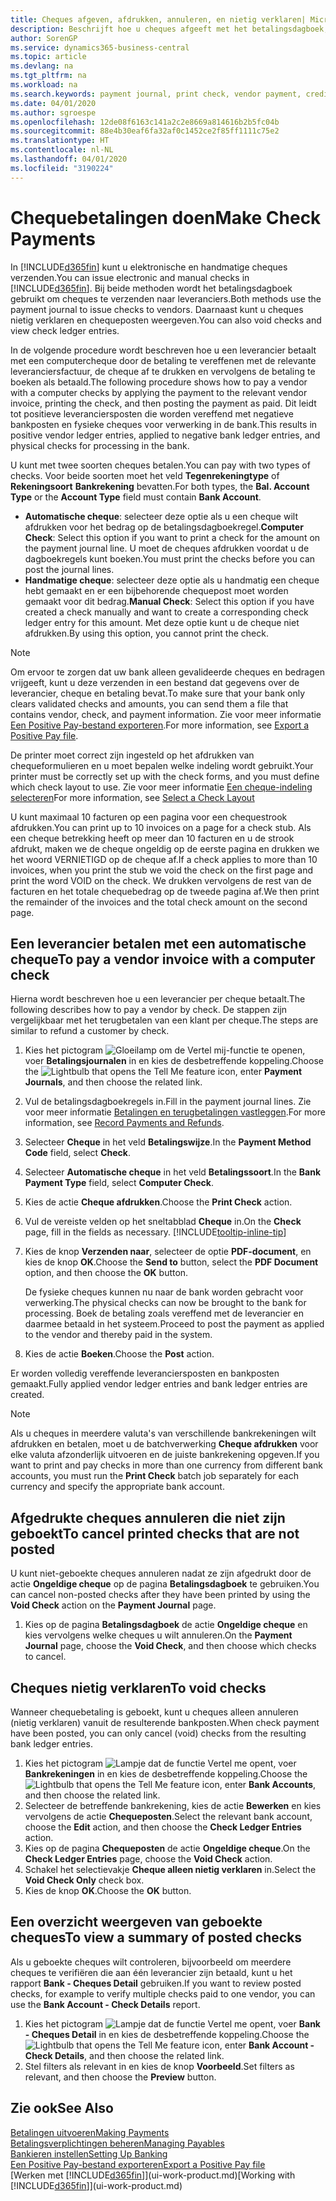 ```yaml
---
title: Cheques afgeven, afdrukken, annuleren, en nietig verklaren| Microsoft Docs
description: Beschrijft hoe u cheques afgeeft met het betalingsdagboek, cheques afdrukt, en chequeposten nietig verklaart of weergeeft in Business Central.
author: SorenGP
ms.service: dynamics365-business-central
ms.topic: article
ms.devlang: na
ms.tgt_pltfrm: na
ms.workload: na
ms.search.keywords: payment journal, print check, vendor payment, creditor, debt, balance due, AP
ms.date: 04/01/2020
ms.author: sgroespe
ms.openlocfilehash: 12de08f6163c141a2c2e8669a814616b2b5fc04b
ms.sourcegitcommit: 88e4b30eaf6fa32af0c1452ce2f85ff1111c75e2
ms.translationtype: HT
ms.contentlocale: nl-NL
ms.lasthandoff: 04/01/2020
ms.locfileid: "3190224"
---
```

# <a name="make-check-payments"></a><span data-ttu-id="a2f5c-103">Chequebetalingen doen</span><span class="sxs-lookup"><span data-stu-id="a2f5c-103">Make Check Payments</span></span>
<span data-ttu-id="a2f5c-104">In [!INCLUDE[d365fin](includes/d365fin_md.md)] kunt u elektronische en handmatige cheques verzenden.</span><span class="sxs-lookup"><span data-stu-id="a2f5c-104">You can issue electronic and manual checks in [!INCLUDE[d365fin](includes/d365fin_md.md)].</span></span> <span data-ttu-id="a2f5c-105">Bij beide methoden wordt het betalingsdagboek gebruikt om cheques te verzenden naar leveranciers.</span><span class="sxs-lookup"><span data-stu-id="a2f5c-105">Both methods use the payment journal to issue checks to vendors.</span></span> <span data-ttu-id="a2f5c-106">Daarnaast kunt u cheques nietig verklaren en chequeposten weergeven.</span><span class="sxs-lookup"><span data-stu-id="a2f5c-106">You can also void checks and view check ledger entries.</span></span>

<span data-ttu-id="a2f5c-107">In de volgende procedure wordt beschreven hoe u een leverancier betaalt met een computercheque door de betaling te vereffenen met de relevante leveranciersfactuur, de cheque af te drukken en vervolgens de betaling te boeken als betaald.</span><span class="sxs-lookup"><span data-stu-id="a2f5c-107">The following procedure shows how to pay a vendor with a computer checks by applying the payment to the relevant vendor invoice, printing the check, and then posting the payment as paid.</span></span> <span data-ttu-id="a2f5c-108">Dit leidt tot positieve leveranciersposten die worden vereffend met negatieve bankposten en fysieke cheques voor verwerking in de bank.</span><span class="sxs-lookup"><span data-stu-id="a2f5c-108">This results in positive vendor ledger entries, applied to negative bank ledger entries, and physical checks for processing in the bank.</span></span>

<span data-ttu-id="a2f5c-109">U kunt met twee soorten cheques betalen.</span><span class="sxs-lookup"><span data-stu-id="a2f5c-109">You can pay with two types of checks.</span></span> <span data-ttu-id="a2f5c-110">Voor beide soorten moet het veld **Tegenrekeningtype** of **Rekeningsoort** **Bankrekening** bevatten.</span><span class="sxs-lookup"><span data-stu-id="a2f5c-110">For both types, the **Bal. Account Type** or the **Account Type** field must contain **Bank Account**.</span></span>

- <span data-ttu-id="a2f5c-111">**Automatische cheque**: selecteer deze optie als u een cheque wilt afdrukken voor het bedrag op de betalingsdagboekregel.</span><span class="sxs-lookup"><span data-stu-id="a2f5c-111">**Computer Check**: Select this option if you want to print a check for the amount on the payment journal line.</span></span> <span data-ttu-id="a2f5c-112">U moet de cheques afdrukken voordat u de dagboekregels kunt boeken.</span><span class="sxs-lookup"><span data-stu-id="a2f5c-112">You must print the checks before you can post the journal lines.</span></span>
- <span data-ttu-id="a2f5c-113">**Handmatige cheque**: selecteer deze optie als u handmatig een cheque hebt gemaakt en er een bijbehorende chequepost moet worden gemaakt voor dit bedrag.</span><span class="sxs-lookup"><span data-stu-id="a2f5c-113">**Manual Check**: Select this option if you have created a check manually and want to create a corresponding check ledger entry for this amount.</span></span> <span data-ttu-id="a2f5c-114">Met deze optie kunt u de cheque niet afdrukken.</span><span class="sxs-lookup"><span data-stu-id="a2f5c-114">By using this option, you cannot print the check.</span></span>

> [!NOTE]  
> <span data-ttu-id="a2f5c-115">Om ervoor te zorgen dat uw bank alleen gevalideerde cheques en bedragen vrijgeeft, kunt u deze verzenden in een bestand dat gegevens over de leverancier, cheque en betaling bevat.</span><span class="sxs-lookup"><span data-stu-id="a2f5c-115">To make sure that your bank only clears validated checks and amounts, you can send them a file that contains vendor, check, and payment information.</span></span> <span data-ttu-id="a2f5c-116">Zie voor meer informatie [Een Positive Pay-bestand exporteren](finance-how-positive-pay.md).</span><span class="sxs-lookup"><span data-stu-id="a2f5c-116">For more information, see [Export a Positive Pay file](finance-how-positive-pay.md).</span></span>

<span data-ttu-id="a2f5c-117">De printer moet correct zijn ingesteld op het afdrukken van chequeformulieren en u moet bepalen welke indeling wordt gebruikt.</span><span class="sxs-lookup"><span data-stu-id="a2f5c-117">Your printer must be correctly set up with the check forms, and you must define which check layout to use.</span></span> <span data-ttu-id="a2f5c-118">Zie voor meer informatie [Een cheque-indeling selecteren](finance-how-define-check-layouts.md)</span><span class="sxs-lookup"><span data-stu-id="a2f5c-118">For more information, see [Select a Check Layout](finance-how-define-check-layouts.md)</span></span>

<span data-ttu-id="a2f5c-119">U kunt maximaal 10 facturen op een pagina voor een chequestrook afdrukken.</span><span class="sxs-lookup"><span data-stu-id="a2f5c-119">You can print up to 10 invoices on a page for a check stub.</span></span> <span data-ttu-id="a2f5c-120">Als een cheque betrekking heeft op meer dan 10 facturen en u de strook afdrukt, maken we de cheque ongeldig op de eerste pagina en drukken we het woord VERNIETIGD op de cheque af.</span><span class="sxs-lookup"><span data-stu-id="a2f5c-120">If a check applies to more than 10 invoices, when you print the stub we void the check on the first page and print the word VOID on the check.</span></span> <span data-ttu-id="a2f5c-121">We drukken vervolgens de rest van de facturen en het totale chequebedrag op de tweede pagina af.</span><span class="sxs-lookup"><span data-stu-id="a2f5c-121">We then print the remainder of the invoices and the total check amount on the second page.</span></span>

## <a name="to-pay-a-vendor-invoice-with-a-computer-check"></a><span data-ttu-id="a2f5c-122">Een leverancier betalen met een automatische cheque</span><span class="sxs-lookup"><span data-stu-id="a2f5c-122">To pay a vendor invoice with a computer check</span></span>
<span data-ttu-id="a2f5c-123">Hierna wordt beschreven hoe u een leverancier per cheque betaalt.</span><span class="sxs-lookup"><span data-stu-id="a2f5c-123">The following describes how to pay a vendor by check.</span></span> <span data-ttu-id="a2f5c-124">De stappen zijn vergelijkbaar met het terugbetalen van een klant per cheque.</span><span class="sxs-lookup"><span data-stu-id="a2f5c-124">The steps are similar to refund a customer by check.</span></span>

1. <span data-ttu-id="a2f5c-125">Kies het pictogram ![Gloeilamp om de Vertel mij-functie te openen](media/ui-search/search_small.png "Vertel me wat u wilt doen"), voer **Betalingsjournalen** in en kies de desbetreffende koppeling.</span><span class="sxs-lookup"><span data-stu-id="a2f5c-125">Choose the ![Lightbulb that opens the Tell Me feature](media/ui-search/search_small.png "Tell me what you want to do") icon, enter **Payment Journals**, and then choose the related link.</span></span>
2. <span data-ttu-id="a2f5c-126">Vul de betalingsdagboekregels in.</span><span class="sxs-lookup"><span data-stu-id="a2f5c-126">Fill in the payment journal lines.</span></span> <span data-ttu-id="a2f5c-127">Zie voor meer informatie [Betalingen en terugbetalingen vastleggen](payables-how-post-payments-refunds.md).</span><span class="sxs-lookup"><span data-stu-id="a2f5c-127">For more information, see [Record Payments and Refunds](payables-how-post-payments-refunds.md).</span></span>
3. <span data-ttu-id="a2f5c-128">Selecteer **Cheque** in het veld **Betalingswijze**.</span><span class="sxs-lookup"><span data-stu-id="a2f5c-128">In the **Payment Method Code** field, select **Check**.</span></span>
4. <span data-ttu-id="a2f5c-129">Selecteer **Automatische cheque** in het veld **Betalingssoort**.</span><span class="sxs-lookup"><span data-stu-id="a2f5c-129">In the **Bank Payment Type** field, select **Computer Check**.</span></span>
5. <span data-ttu-id="a2f5c-130">Kies de actie **Cheque afdrukken**.</span><span class="sxs-lookup"><span data-stu-id="a2f5c-130">Choose the **Print Check** action.</span></span>
6. <span data-ttu-id="a2f5c-131">Vul de vereiste velden op het sneltabblad **Cheque** in.</span><span class="sxs-lookup"><span data-stu-id="a2f5c-131">On the **Check** page, fill in the fields as necessary.</span></span> [!INCLUDE[tooltip-inline-tip](includes/tooltip-inline-tip_md.md)]
7. <span data-ttu-id="a2f5c-132">Kies de knop **Verzenden naar**, selecteer de optie **PDF-document**, en kies de knop **OK**.</span><span class="sxs-lookup"><span data-stu-id="a2f5c-132">Choose the **Send to** button, select the **PDF Document** option, and then choose the **OK** button.</span></span>

    <span data-ttu-id="a2f5c-133">De fysieke cheques kunnen nu naar de bank worden gebracht voor verwerking.</span><span class="sxs-lookup"><span data-stu-id="a2f5c-133">The physical checks can now be brought to the bank for processing.</span></span> <span data-ttu-id="a2f5c-134">Boek de betaling zoals vereffend met de leverancier en daarmee betaald in het systeem.</span><span class="sxs-lookup"><span data-stu-id="a2f5c-134">Proceed to post the payment as applied to the vendor and thereby paid in the system.</span></span>
8. <span data-ttu-id="a2f5c-135">Kies de actie **Boeken**.</span><span class="sxs-lookup"><span data-stu-id="a2f5c-135">Choose the **Post** action.</span></span>

<span data-ttu-id="a2f5c-136">Er worden volledig vereffende leveranciersposten en bankposten gemaakt.</span><span class="sxs-lookup"><span data-stu-id="a2f5c-136">Fully applied vendor ledger entries and bank ledger entries are created.</span></span>

> [!NOTE]  
> <span data-ttu-id="a2f5c-137">Als u cheques in meerdere valuta's van verschillende bankrekeningen wilt afdrukken en betalen, moet u de batchverwerking **Cheque afdrukken** voor elke valuta afzonderlijk uitvoeren en de juiste bankrekening opgeven.</span><span class="sxs-lookup"><span data-stu-id="a2f5c-137">If you want to print and pay checks in more than one currency from different bank accounts, you must run the **Print Check** batch job separately for each currency and specify the appropriate bank account.</span></span>

## <a name="to-cancel-printed-checks-that-are-not-posted"></a><span data-ttu-id="a2f5c-138">Afgedrukte cheques annuleren die niet zijn geboekt</span><span class="sxs-lookup"><span data-stu-id="a2f5c-138">To cancel printed checks that are not posted</span></span>
<span data-ttu-id="a2f5c-139">U kunt niet-geboekte cheques annuleren nadat ze zijn afgedrukt door de actie **Ongeldige cheque** op de pagina **Betalingsdagboek** te gebruiken.</span><span class="sxs-lookup"><span data-stu-id="a2f5c-139">You can cancel non-posted checks after they have been printed by using the **Void Check** action on the **Payment Journal** page.</span></span>

1. <span data-ttu-id="a2f5c-140">Kies op de pagina **Betalingsdagboek** de actie **Ongeldige cheque** en kies vervolgens welke cheques u wilt annuleren.</span><span class="sxs-lookup"><span data-stu-id="a2f5c-140">On the **Payment Journal** page, choose the **Void Check**, and then choose which checks to cancel.</span></span>

## <a name="to-void-checks"></a><span data-ttu-id="a2f5c-141">Cheques nietig verklaren</span><span class="sxs-lookup"><span data-stu-id="a2f5c-141">To void checks</span></span>
<span data-ttu-id="a2f5c-142">Wanneer chequebetaling is geboekt, kunt u cheques alleen annuleren (nietig verklaren) vanuit de resulterende bankposten.</span><span class="sxs-lookup"><span data-stu-id="a2f5c-142">When check payment have been posted, you can only cancel (void) checks from the resulting bank ledger entries.</span></span>

1. <span data-ttu-id="a2f5c-143">Kies het pictogram ![Lampje dat de functie Vertel me opent](media/ui-search/search_small.png "Vertel me wat u wilt doen"), voer **Bankrekeningen** in en kies de desbetreffende koppeling.</span><span class="sxs-lookup"><span data-stu-id="a2f5c-143">Choose the ![Lightbulb that opens the Tell Me feature](media/ui-search/search_small.png "Tell me what you want to do") icon, enter **Bank Accounts**, and then choose the related link.</span></span>
2. <span data-ttu-id="a2f5c-144">Selecteer de betreffende bankrekening, kies de actie **Bewerken** en kies vervolgens de actie **Chequeposten**.</span><span class="sxs-lookup"><span data-stu-id="a2f5c-144">Select the relevant bank account, choose the **Edit** action, and then choose the **Check Ledger Entries** action.</span></span>
3. <span data-ttu-id="a2f5c-145">Kies op de pagina **Chequeposten** de actie **Ongeldige cheque**.</span><span class="sxs-lookup"><span data-stu-id="a2f5c-145">On the **Check Ledger Entries** page, choose the **Void Check** action.</span></span>
4. <span data-ttu-id="a2f5c-146">Schakel het selectievakje **Cheque alleen nietig verklaren** in.</span><span class="sxs-lookup"><span data-stu-id="a2f5c-146">Select the **Void Check Only** check box.</span></span>
5. <span data-ttu-id="a2f5c-147">Kies de knop **OK**.</span><span class="sxs-lookup"><span data-stu-id="a2f5c-147">Choose the **OK** button.</span></span>

## <a name="to-view-a-summary-of-posted-checks"></a><span data-ttu-id="a2f5c-148">Een overzicht weergeven van geboekte cheques</span><span class="sxs-lookup"><span data-stu-id="a2f5c-148">To view a summary of posted checks</span></span>
<span data-ttu-id="a2f5c-149">Als u geboekte cheques wilt controleren, bijvoorbeeld om meerdere cheques te verifiëren die aan één leverancier zijn betaald, kunt u het rapport **Bank - Cheques Detail** gebruiken.</span><span class="sxs-lookup"><span data-stu-id="a2f5c-149">If you want to review posted checks, for example to verify multiple checks paid to one vendor, you can use the **Bank Account - Check Details** report.</span></span>
1. <span data-ttu-id="a2f5c-150">Kies het pictogram ![Lampje dat de functie Vertel me opent](media/ui-search/search_small.png "Vertel me wat u wilt doen"), voer **Bank - Cheques Detail** in en kies de desbetreffende koppeling.</span><span class="sxs-lookup"><span data-stu-id="a2f5c-150">Choose the ![Lightbulb that opens the Tell Me feature](media/ui-search/search_small.png "Tell me what you want to do") icon, enter **Bank Account - Check Details**, and then choose the related link.</span></span>
2. <span data-ttu-id="a2f5c-151">Stel filters als relevant in en kies de knop **Voorbeeld**.</span><span class="sxs-lookup"><span data-stu-id="a2f5c-151">Set filters as relevant, and then choose the **Preview** button.</span></span>

## <a name="see-also"></a><span data-ttu-id="a2f5c-152">Zie ook</span><span class="sxs-lookup"><span data-stu-id="a2f5c-152">See Also</span></span>
[<span data-ttu-id="a2f5c-153">Betalingen uitvoeren</span><span class="sxs-lookup"><span data-stu-id="a2f5c-153">Making Payments</span></span>](payables-make-payments.md)  
[<span data-ttu-id="a2f5c-154">Betalingsverplichtingen beheren</span><span class="sxs-lookup"><span data-stu-id="a2f5c-154">Managing Payables</span></span>](payables-manage-payables.md)  
[<span data-ttu-id="a2f5c-155">Bankieren instellen</span><span class="sxs-lookup"><span data-stu-id="a2f5c-155">Setting Up Banking</span></span>](bank-setup-banking.md)  
[<span data-ttu-id="a2f5c-156">Een Positive Pay-bestand exporteren</span><span class="sxs-lookup"><span data-stu-id="a2f5c-156">Export a Positive Pay file</span></span>](finance-how-positive-pay.md)  
<span data-ttu-id="a2f5c-157">[Werken met [!INCLUDE[d365fin](includes/d365fin_md.md)]](ui-work-product.md)</span><span class="sxs-lookup"><span data-stu-id="a2f5c-157">[Working with [!INCLUDE[d365fin](includes/d365fin_md.md)]](ui-work-product.md)</span></span>  
